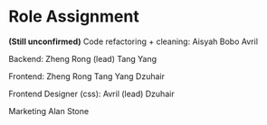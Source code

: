# Role Assignment

**(Still unconfirmed)**
Code refactoring + cleaning:
Aisyah
Bobo
Avril

Backend:
Zheng Rong (lead)
Tang Yang

Frontend:
Zheng Rong
Tang Yang
Dzuhair

Frontend Designer (css):
Avril (lead)
Dzuhair

Marketing
Alan
Stone